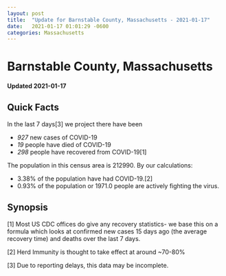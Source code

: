 ```yaml
---
layout: post
title:  "Update for Barnstable County, Massachusetts - 2021-01-17"
date:   2021-01-17 01:01:29 -0600
categories: Massachusetts
---
```


# Barnstable County, Massachusetts
#### Updated 2021-01-17

## Quick Facts

In the last 7 days[3] we project there have been
- *927* new cases of COVID-19
- *19* people have died of COVID-19
- *298* people have recovered from COVID-19[1]

The population in this census area is 212990. By our calculations:
- 3.38% of the population have had COVID-19.[2]
- 0.93% of the population or 1971.0 people are actively fighting the virus.

## Synopsis




[1] Most US CDC offices do give any recovery statistics- we base this on a formula which looks at confirmed new cases
15 days ago (the average recovery time) and deaths over the last 7 days.

[2] Herd Immunity is thought to take effect at around ~70-80%

[3] Due to reporting delays, this data may be incomplete.
 
    